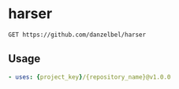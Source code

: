 # harser

```
GET https://github.com/danzelbel/harser
```

## Usage

```yaml
- uses: {project_key}/{repository_name}@v1.0.0
```
